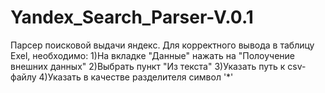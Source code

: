 # Yandex_Search_Parser-V.0.1
Парсер поисковой выдачи яндекс.
Для корректного вывода в таблицу Exel, необходимо:
1)На вкладке "Данные" нажать на "Полоучение внешних данных"
2)Выбрать пункт "Из текста"
3)Указать путь к csv-файлу
4)Указать в качестве разделителя символ '*'
